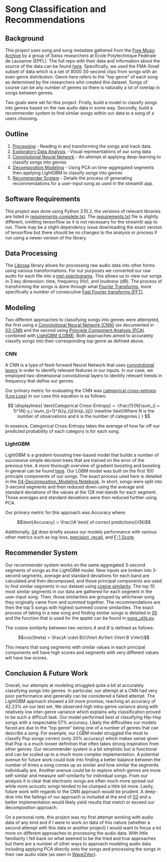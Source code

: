 # Song Classification and Recommendations

## Background

This project uses song and song metadata gathered from the [Free Music Archive](https://freemusicarchive.org/) by a group of Swiss researchers at École Polytechnique Fédérale de Lausanne (EPFL). The full repo with their data and information about the source of the data can be found [here](https://github.com/mdeff/fma). Specifically, we used the FMA-Small subset of data which is a set of 8000 30-second clips from songs with an even genre distribution. Genre here refers to the "top genre" of each song as determined by the researchers who created this dataset. Songs of course can be any number of genres so there is naturally a lot of overlap in songs between genres.

Two goals were set for this project. Firstly, build a model to classify songs into genres based on the raw audio data in some way. Secondly, build a recommender system to find similar songs within our data to a song of a users choosing. 


## Outline
1. [Processing](./code/01-Processing.ipynb) - Reading in and transforming the songs and track data.
2. [Exploratory Data Analysis](./code/02-EDA.ipynb) - Visual representations of our song data
3. [Convolutional Neural Network](./code/03-CNN.ipynb) - An attempt at applying deep-learning to classify songs into genres
4. [Decomposition Modeling](./code/04-Decomposition_Modeling.ipynb) - Using PCA on time-aggregated segments then applying LightGBM to classify songs into genres
5. [Recommender System](./code/05-Recommender_System.ipynb) - Details the process of generating recommendations for a user-input song as used in the streamlit app.

## Software Requirements
This project was done using Python 3.10.2, the versions of relevant libraries are listed in [requirements-complete.txt](./requirements-complete.txt). The [requirements.txt](./requirements.txt) file is slightly different, omitting tensorflow as it is not necessary for the streamlit app to run. There may be a slight dependency issue downloading the exact version of tensorflow but there should be no changes to the analysis or process if run using a newer version of the library.
## Data Processing
The [Librosa](https://librosa.org/doc/latest/index.html) library allows for processing raw audio data into other forms using various transformations. For our purposes we converted our raw audio for each file into a [mel-spectograms](https://towardsdatascience.com/getting-to-know-the-mel-spectrogram-31bca3e2d9d0). This allows us to view our songs in 3 key dimension: time, frequency (Hz), and loudness (dB). The process of transforming the songs is done through what [Fourier Transforms](https://en.wikipedia.org/wiki/Fourier_transform), more specifically a number of consecutive [Fast Fourier transforms (FFT)](https://en.wikipedia.org/wiki/Fast_Fourier_transform).
## Modeling
Two different approaches to classifying songs into genres were attempted, the first using a [Convolutional Neural Network (CNN)](https://en.wikipedia.org/wiki/Convolutional_neural_network) (as documented in [03-CNN](./code/03-CNN.ipynb) and the second using [Principle Component Analysis (PCA)](https://royalsocietypublishing.org/doi/10.1098/rsta.2015.0202) combined with [LightGBM (LGBM)](https://lightgbm.readthedocs.io/en/stable/). Both approaches aimed to accurately classify songs into their corresponding top genre as defined above. 
### CNN
A CNN is a type of feed-forward Neural Network that uses [convolutional layers](https://en.wikipedia.org/wiki/Convolution) in order to identify relevant features in our inputs. In our case, we employed two-dimensional convolutional layers to identify relevant trends in frequency that define our genres.

Our primary metric for evaluating the CNN was [categorical cross-entropy (Log Loss)](https://en.wikipedia.org/wiki/Cross-entropy) in our case this equation is as follows:

$$
\displaylines{
    \text{Categorical Cross-Entropy} = -\frac{1}{N}\sum_{i = 1}^{N} y_i \sum_{j=1}^{k}y_{ij}\ln{p_{ij}}
\newline
\text{Where N is the number of observations and k is the number of categories.}
}
$$

In essence, Categorical Cross-Entropy takes the average of how far off our predicted probability of each category is for each song. 

### LightGBM
LightGBM is a gradient-boosting tree-based model that builds a number of successive simple decision trees that are trained on the error of the previous tree. A more thorough overview of gradient boosting and boosting in general can be found [here](https://www.mygreatlearning.com/blog/gradient-boosting/). Our LGBM model was built on the first 100 principle components of our songs. The exact process used here is detailed in the [04-Decomposition_Modeling Notebook](./code/04-Decomposition_Modeling.ipynb). In short, songs were split into 3-second segments and then reduced down using the average and standard deviations of the values at the 128 mel-bands for each segment. Those averages and standard deviations were then reduced further using PCA. 

Our primary metric for this approach was Accuracy where:
```math
\text{Accuracy} = \frac{\# \text{ of correct predictions}}{N}
```
Additionally, [04](./code/04-Decomposition_Modeling.ipynb) does briefly assess our models performance with various other metrics such as log-loss, [precision, recall](https://en.wikipedia.org/wiki/Precision_and_recall), and [F-1 Score](https://en.wikipedia.org/wiki/F-score). 
## Recommender System
Our recommender system works on the same aggregated 3-second segments of songs as the LightGBM model. New inputs are broken into 3-second segments, average and standard deviations for each band are calculated and then decomposed, and those principal components are used to find similar segments in our dataset using [cosine similarity](https://en.wikipedia.org/wiki/Cosine_similarity). The top 10 most similar segments in our data are gathered for each segment in the user-input song. Then, those similarities are grouped by whichever song they originally came from and summed together. The recommendations are then the top 5 songs with highest summed cosine similarities. The exact process of taking in a new song and finding similar songs is detailed in [05](./code/05-Recommender_System.ipynb) and the function that is used for the applet can be found in [song_utils.py](./code/song_utils.py).

The cosine similarity between two vectors $A$ and $B$ is defined as follows:


```math
cos(\theta) = \frac{A \cdot B}{\lVert A\rVert \lVert B \rVert}
```



This means that song segments with similar values in each principal components will have high scores and segments with very different values will have low scores.
## Conclusion & Future Work
Overall, our attempts at modeling struggled quite a bit at accurately classifying songs into genres. In particular, our attempt at a CNN had very poor performance and generally can be considered a failed attempt. The LightGBM approach showed a bit more promise, reaching an accuracy of 42.23% on our test set. We observed high intra-genre variance along with relatively low inter-genre variance which explains why classification proved to be such a difficult task. Our model performed best at classifying Hip-Hop songs with a respectable 57% accuracy. Likely the difficulties our models faced are due to the "top genre" being one of a number of genres that can describe a song. For example, our LGBM model struggled the most to classify Pop songs correct (only 20% accuracy) which makes sense given that Pop is a much looser definition that often takes strong inspiration from other genres. Our recommender system is a bit simplistic but is functional and can be scaled up to a much more complex implementation. A potential avenue for future work could look into finding a better balance between the number of times a song comes up as similar and how similar the segments individually are. Another avenue could be to explore which genres are more self-similar and measure self-similarity for individual songs. From our analysis it is clear that electronic songs are often much more spread out while more acoustic songs tended to be clumped a little bit more. Lastly, future work with regards to the CNN approach would be prudent. A deep-dive into the failings of our approach is included at the end of [03](./code/03-CNN.ipynb) and a better implementation would likely yield results that match or exceed our decomposition approach. 

On a personal note, this project was my first attempt working with audio data of any kind and if I were to work on data of this nature (whether a second attempt with this data or another project) I would want to focus a lot more on different approaches to processing the audio data. With little familiarity I fell back on what seemed to be the tried and true approaches but there are a number of other ways to approach modeling audio data including applying PCA directly onto the songs and processing the songs in their raw audio state (as seen in [Wave2Vec](https://ai.meta.com/blog/wav2vec-20-learning-the-structure-of-speech-from-raw-audio/)).
